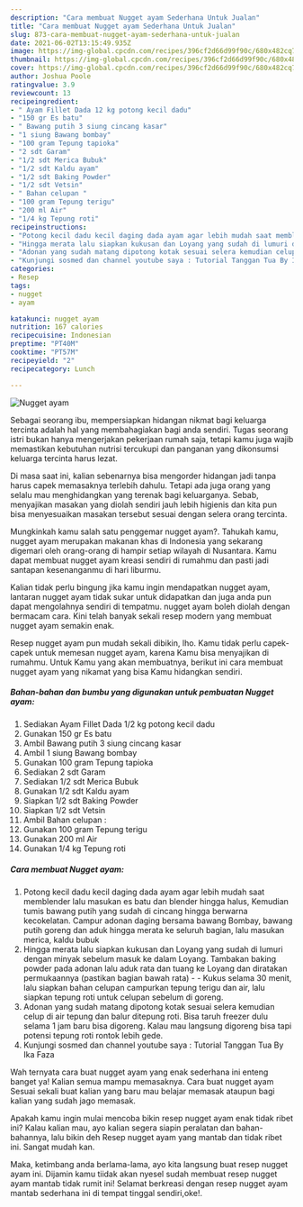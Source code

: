 ```yaml
---
description: "Cara membuat Nugget ayam Sederhana Untuk Jualan"
title: "Cara membuat Nugget ayam Sederhana Untuk Jualan"
slug: 873-cara-membuat-nugget-ayam-sederhana-untuk-jualan
date: 2021-06-02T13:15:49.935Z
image: https://img-global.cpcdn.com/recipes/396cf2d66d99f90c/680x482cq70/nugget-ayam-foto-resep-utama.jpg
thumbnail: https://img-global.cpcdn.com/recipes/396cf2d66d99f90c/680x482cq70/nugget-ayam-foto-resep-utama.jpg
cover: https://img-global.cpcdn.com/recipes/396cf2d66d99f90c/680x482cq70/nugget-ayam-foto-resep-utama.jpg
author: Joshua Poole
ratingvalue: 3.9
reviewcount: 13
recipeingredient:
- " Ayam Fillet Dada 12 kg potong kecil dadu"
- "150 gr Es batu"
- " Bawang putih 3 siung cincang kasar"
- "1 siung Bawang bombay"
- "100 gram Tepung tapioka"
- "2 sdt Garam"
- "1/2 sdt Merica Bubuk"
- "1/2 sdt Kaldu ayam"
- "1/2 sdt Baking Powder"
- "1/2 sdt Vetsin"
- " Bahan celupan "
- "100 gram Tepung terigu"
- "200 ml Air"
- "1/4 kg Tepung roti"
recipeinstructions:
- "Potong kecil dadu kecil daging dada ayam agar lebih mudah saat memblender lalu masukan es batu dan blender hingga halus, Kemudian tumis bawang putih yang sudah di cincang hingga berwarna kecokelatan. Campur adonan daging bersama bawang Bombay, bawang putih goreng dan aduk hingga merata ke seluruh bagian, lalu masukan merica, kaldu bubuk"
- "Hingga merata lalu siapkan kukusan dan Loyang yang sudah di lumuri dengan minyak sebelum masuk ke dalam Loyang. Tambakan baking powder pada adonan lalu aduk rata dan tuang ke Loyang dan diratakan permukaannya (pastikan bagian bawah rata)   Kukus selama 30 menit, lalu siapkan bahan celupan campurkan tepung terigu dan air, lalu siapkan tepung roti untuk celupan sebelum di goreng."
- "Adonan yang sudah matang dipotong kotak sesuai selera kemudian celup di air tepung dan balur ditepung roti. Bisa taruh freezer dulu selama 1 jam baru bisa digoreng. Kalau mau langsung digoreng bisa tapi potensi tepung roti rontok lebih gede."
- "Kunjungi sosmed dan channel youtube saya : Tutorial Tanggan Tua By Ika Faza"
categories:
- Resep
tags:
- nugget
- ayam

katakunci: nugget ayam 
nutrition: 167 calories
recipecuisine: Indonesian
preptime: "PT40M"
cooktime: "PT57M"
recipeyield: "2"
recipecategory: Lunch

---
```



![Nugget ayam](https://img-global.cpcdn.com/recipes/396cf2d66d99f90c/680x482cq70/nugget-ayam-foto-resep-utama.jpg)

Sebagai seorang ibu, mempersiapkan hidangan nikmat bagi keluarga tercinta adalah hal yang membahagiakan bagi anda sendiri. Tugas seorang istri bukan hanya mengerjakan pekerjaan rumah saja, tetapi kamu juga wajib memastikan kebutuhan nutrisi tercukupi dan panganan yang dikonsumsi keluarga tercinta harus lezat.

Di masa  saat ini, kalian sebenarnya bisa mengorder hidangan jadi tanpa harus capek memasaknya terlebih dahulu. Tetapi ada juga orang yang selalu mau menghidangkan yang terenak bagi keluarganya. Sebab, menyajikan masakan yang diolah sendiri jauh lebih higienis dan kita pun bisa menyesuaikan masakan tersebut sesuai dengan selera orang tercinta. 



Mungkinkah kamu salah satu penggemar nugget ayam?. Tahukah kamu, nugget ayam merupakan makanan khas di Indonesia yang sekarang digemari oleh orang-orang di hampir setiap wilayah di Nusantara. Kamu dapat membuat nugget ayam kreasi sendiri di rumahmu dan pasti jadi santapan kesenanganmu di hari liburmu.

Kalian tidak perlu bingung jika kamu ingin mendapatkan nugget ayam, lantaran nugget ayam tidak sukar untuk didapatkan dan juga anda pun dapat mengolahnya sendiri di tempatmu. nugget ayam boleh diolah dengan bermacam cara. Kini telah banyak sekali resep modern yang membuat nugget ayam semakin enak.

Resep nugget ayam pun mudah sekali dibikin, lho. Kamu tidak perlu capek-capek untuk memesan nugget ayam, karena Kamu bisa menyajikan di rumahmu. Untuk Kamu yang akan membuatnya, berikut ini cara membuat nugget ayam yang nikamat yang bisa Kamu hidangkan sendiri.

<!--inarticleads1-->

##### Bahan-bahan dan bumbu yang digunakan untuk pembuatan Nugget ayam:

1. Sediakan  Ayam Fillet Dada 1/2 kg potong kecil dadu
1. Gunakan 150 gr Es batu
1. Ambil  Bawang putih 3 siung cincang kasar
1. Ambil 1 siung Bawang bombay
1. Gunakan 100 gram Tepung tapioka
1. Sediakan 2 sdt Garam
1. Sediakan 1/2 sdt Merica Bubuk
1. Gunakan 1/2 sdt Kaldu ayam
1. Siapkan 1/2 sdt Baking Powder
1. Siapkan 1/2 sdt Vetsin
1. Ambil  Bahan celupan :
1. Gunakan 100 gram Tepung terigu
1. Gunakan 200 ml Air
1. Gunakan 1/4 kg Tepung roti




<!--inarticleads2-->

##### Cara membuat Nugget ayam:

1. Potong kecil dadu kecil daging dada ayam agar lebih mudah saat memblender lalu masukan es batu dan blender hingga halus, Kemudian tumis bawang putih yang sudah di cincang hingga berwarna kecokelatan. Campur adonan daging bersama bawang Bombay, bawang putih goreng dan aduk hingga merata ke seluruh bagian, lalu masukan merica, kaldu bubuk
1. Hingga merata lalu siapkan kukusan dan Loyang yang sudah di lumuri dengan minyak sebelum masuk ke dalam Loyang. Tambakan baking powder pada adonan lalu aduk rata dan tuang ke Loyang dan diratakan permukaannya (pastikan bagian bawah rata)  -  - Kukus selama 30 menit, lalu siapkan bahan celupan campurkan tepung terigu dan air, lalu siapkan tepung roti untuk celupan sebelum di goreng.
1. Adonan yang sudah matang dipotong kotak sesuai selera kemudian celup di air tepung dan balur ditepung roti. Bisa taruh freezer dulu selama 1 jam baru bisa digoreng. Kalau mau langsung digoreng bisa tapi potensi tepung roti rontok lebih gede.
1. Kunjungi sosmed dan channel youtube saya : Tutorial Tanggan Tua By Ika Faza




Wah ternyata cara buat nugget ayam yang enak sederhana ini enteng banget ya! Kalian semua mampu memasaknya. Cara buat nugget ayam Sesuai sekali buat kalian yang baru mau belajar memasak ataupun bagi kalian yang sudah jago memasak.

Apakah kamu ingin mulai mencoba bikin resep nugget ayam enak tidak ribet ini? Kalau kalian mau, ayo kalian segera siapin peralatan dan bahan-bahannya, lalu bikin deh Resep nugget ayam yang mantab dan tidak ribet ini. Sangat mudah kan. 

Maka, ketimbang anda berlama-lama, ayo kita langsung buat resep nugget ayam ini. Dijamin kamu tiidak akan nyesel sudah membuat resep nugget ayam mantab tidak rumit ini! Selamat berkreasi dengan resep nugget ayam mantab sederhana ini di tempat tinggal sendiri,oke!.

